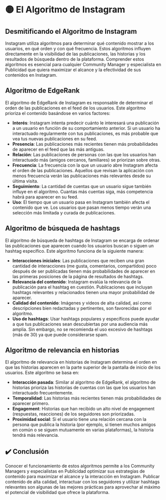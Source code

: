# 🟡 El Algoritmo de Instagram

## Desmitificando el Algoritmo de Instagram
Instagram utiliza algoritmos para determinar qué contenido mostrar a los usuarios, en qué orden y con qué frecuencia. Estos algoritmos influyen directamente en la visibilidad de las publicaciones, las historias y los resultados de búsqueda dentro de la plataforma. Comprender estos algoritmos es esencial para cualquier Community Manager y especialista en Publicidad que quiera maximizar el alcance y la efectividad de sus contenidos en Instagram.

## Algoritmo de EdgeRank
El algoritmo de EdgeRank de Instagram es responsable de determinar el orden de las publicaciones en el feed de los usuarios. Este algoritmo prioriza el contenido basándose en varios factores:
- **Interés**: Instagram intenta predecir cuánto le interesará una publicación a un usuario en función de su comportamiento anterior. Si un usuario ha interactuado regularmente con tus publicaciones, es más probable que vea tus nuevas publicaciones en su feed.
- **Presencia**: Las publicaciones más recientes tienen más probabilidades de aparecer en el feed que las más antiguas.
- **Relación**: Las publicaciones de personas con las que los usuarios han interactuado más (amigos cercanos, familiares) se priorizan sobre otras.
- **Frecuencia**: La frecuencia con la que un usuario abre Instagram afecta el orden de las publicaciones. Aquellos que revisan la aplicación con menos frecuencia verán las publicaciones más relevantes desde su última visita.
- **Seguimiento**: La cantidad de cuentas que un usuario sigue también influye en el algoritmo. Cuantas más cuentas siga, más competencia habrá para aparecer en su feed.
- **Uso**: El tiempo que un usuario pasa en Instagram también afecta el contenido que ve. Los usuarios que pasan menos tiempo verán una selección más limitada y curada de publicaciones.

## Algoritmo de búsqueda de hashtags
El algoritmo de búsqueda de hashtags de Instagram se encarga de ordenar las publicaciones que aparecen cuando los usuarios buscan o siguen un hashtag específico. Este algoritmo funciona de la siguiente manera:
- **Interacciones iniciales**: Las publicaciones que reciben una gran cantidad de interacciones (me gusta, comentarios, compartidos) poco después de ser publicadas tienen más probabilidades de aparecer en las primeras posiciones de la página de resultados de hashtags.
- **Relevancia del contenido**: Instagram evalúa la relevancia de la publicación para el hashtag en cuestión. Publicaciones que incluyan hashtags relevantes y relacionados tienen una mayor probabilidad de aparecer.
- **Calidad del contenido**: Imágenes y videos de alta calidad, así como descripciones bien redactadas y pertinentes, son favorecidas por el algoritmo.
- **Uso de hashtags**: Usar hashtags populares y específicos puede ayudar a que tus publicaciones sean descubiertas por una audiencia más amplia. Sin embargo, no se recomienda el uso excesivo de hashtags (más de 30) ya que puede considerarse spam.

## Algoritmo de relevancia en historias
El algoritmo de relevancia en historias de Instagram determina el orden en que las historias aparecen en la parte superior de la pantalla de inicio de los usuarios. Este algoritmo se basa en:
- **Interacción pasada**: Similar al algoritmo de EdgeRank, el algoritmo de historias prioriza las historias de cuentas con las que los usuarios han interactuado frecuentemente.
- **Temporalidad**: Las historias más recientes tienen más probabilidades de aparecer primero.
- **Engagement**: Historias que han recibido un alto nivel de engagement (respuestas, reacciones) de los seguidores son priorizadas.
- **Proximidad social**: Si el usuario tiene una relación cercana con la persona que publica la historia (por ejemplo, si tienen muchos amigos en común o se siguen mutuamente en varias plataformas), la historia tendrá más relevancia.

## ✔️ Conclusión
Conocer el funcionamiento de estos algoritmos permite a los Community Managers y especialistas en Publicidad optimizar sus estrategias de contenido para maximizar el alcance y la interacción en Instagram. Publicar contenido de alta calidad, interactuar con los seguidores y utilizar hashtags relevantes son algunas de las mejores prácticas para aprovechar al máximo el potencial de visibilidad que ofrece la plataforma.